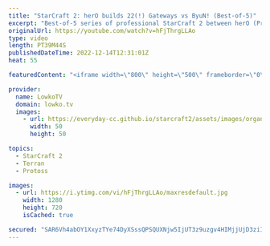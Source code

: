```yaml
---
title: "StarCraft 2: herO builds 22(!) Gateways vs ByuN! (Best-of-5)"
excerpt: "Best-of-5 series of professional StarCraft 2 between herO (Protoss) and ByuN (Terran). This series is the Grand Finals of the ESL Open Cup 153 America and showcases a lot of unorthodox buildorders.  Support my work on Patreon: https://www.patreon.com/lowkotv Become a YouTube member: https://lowko.tv/join"
originalUrl: https://youtube.com/watch?v=hFjThrgLLAo
type: video
length: PT39M44S
publishedDateTime: 2022-12-14T12:31:01Z
heat: 55

featuredContent: "<iframe width=\"800\" height=\"500\" frameborder=\"0\" src=\"https://www.youtube.com/embed/hFjThrgLLAo\" allow=\"accelerometer; autoplay; encrypted-media; gyroscope; picture-in-picture\" allowfullscreen></iframe>"

provider:
  name: LowkoTV
  domain: lowko.tv
  images:
    - url: https://everyday-cc.github.io/starcraft2/assets/images/organizations/lowko.tv-50x50.jpg
      width: 50
      height: 50

topics:
  - StarCraft 2
  - Terran
  - Protoss

images:
  - url: https://i.ytimg.com/vi/hFjThrgLLAo/maxresdefault.jpg
    width: 1280
    height: 720
    isCached: true

secured: "SAR6Vh4abOY1XxyzTYe74DyXSssQPSQUXNjw5IjUT3z9uzgv4HIMjjUjD3ziIEQ6sx+aBUj1Jbz2ujp34F1vyRZFAMwpX8YMtE5+spbaf1m8uzcUexDr6m0a8aMN77mto+d8X5egv9LPG/QLSqixcd+WHib2zXSvoSezdW6tshGXbq2n9cyvyGf9Sc/1YE4HqsrelJ5Br1Fa4Lu94KISIJjnQIPLt1M3QFw6C0tbYAqgFESkShedWGOE1JirhkeQWmUafXkWYuEyJdZ9Mo+cL4m6ZdqjmvG/R2owJ7o/8XlNFRS4meEn0Kzbs+g1U0lXR1Quj07OD/XAI/aGjI/dmodDq98oTDyRY9HazcEwn5UuDhqjc5uBTZ3o62ZdjIV8BgqoO3rOZCHKQHiahQ/FKjZX+g3TluXTuOcGfgzJ6XVJ9LL4SVuMTC7/B+HZGbGD;YvfeXflg/sfJc0TwV3gfyg=="
---
```



